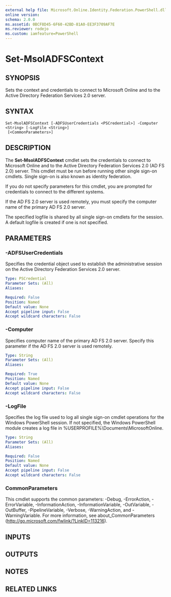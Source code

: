 ```yaml
---
external help file: Microsoft.Online.Identity.Federation.PowerShell.dll-Help.xml
online version:
schema: 2.0.0
ms.assetid: 0BCF8D45-6F60-42BD-81A0-EE3F3709AF7E
ms.reviewer: rodejo
ms.custom: iamfeature=PowerShell
---
```


# Set-MsolADFSContext

## SYNOPSIS
Sets the context and credentials to connect to Microsoft Online and to the Active Directory Federation Services 2.0 server.

## SYNTAX

```
Set-MsolADFSContext [-ADFSUserCredentials <PSCredential>] -Computer <String> [-LogFile <String>]
 [<CommonParameters>]
```

## DESCRIPTION
The **Set-MsolADFSContext** cmdlet sets the credentials to connect to Microsoft Online and to the Active Directory Federation Services 2.0 (AD FS 2.0) server.
This cmdlet must be run before running other single sign-on cmdlets.
Single sign-on is also known as identity federation.

If you do not specify parameters for this cmdlet, you are prompted for credentials to connect to the different systems.

If the AD FS 2.0 server is used remotely, you must specify the computer name of the primary AD FS 2.0 server.

The specified logfile is shared by all single sign-on cmdlets for the session.
A default logfile is created if one is not specified.

## PARAMETERS

### -ADFSUserCredentials
Specifies the credential object used to establish the administrative session on the Active Directory Federation Services 2.0 server.

```yaml
Type: PSCredential
Parameter Sets: (All)
Aliases:

Required: False
Position: Named
Default value: None
Accept pipeline input: False
Accept wildcard characters: False
```

### -Computer
Specifies computer name of the primary AD FS 2.0 server.
Specify this parameter if the AD FS 2.0 server is used remotely.

```yaml
Type: String
Parameter Sets: (All)
Aliases:

Required: True
Position: Named
Default value: None
Accept pipeline input: False
Accept wildcard characters: False
```

### -LogFile
Specifies the log file used to log all single sign-on cmdlet operations for the Windows PowerShell session.
If not specified, the Windows PowerShell module creates a log file in %USERPROFILE%\Documents\MicrosoftOnline.

```yaml
Type: String
Parameter Sets: (All)
Aliases:

Required: False
Position: Named
Default value: None
Accept pipeline input: False
Accept wildcard characters: False
```

### CommonParameters
This cmdlet supports the common parameters: -Debug, -ErrorAction, -ErrorVariable, -InformationAction, -InformationVariable, -OutVariable, -OutBuffer, -PipelineVariable, -Verbose, -WarningAction, and -WarningVariable. For more information, see about_CommonParameters (<http://go.microsoft.com/fwlink/?LinkID=113216>).

## INPUTS

## OUTPUTS

## NOTES

## RELATED LINKS

